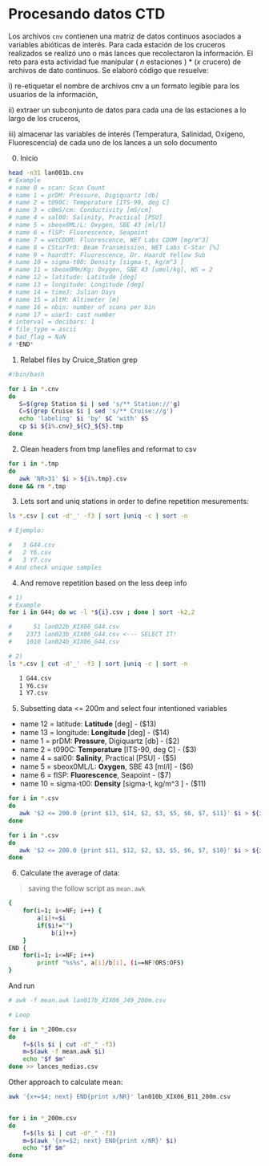# Procesando datos CTD

Los archivos `cnv` contienen una matriz de datos continuos asociados a variables abióticas de interés. Para cada estación de los cruceros realizados se realizó uno o más lances que recolectaron la información. El reto para esta actividad fue manipular ( *n* estaciones ) * (*x* crucero)  de archivos de dato continuos. Se elaboró código que resuelve: 

i) re-etiquetar el nombre de archivos cnv a un formato legible para los usuarios de la información, 

ii) extraer un subconjunto de datos para cada una de las estaciones a lo largo de los cruceros, 

iii) almacenar las variables de interés (Temperatura, Salinidad, Oxígeno, Fluorescencia) de cada uno de los lances a un solo documento

0) Inicio 

```bash
head -n31 lan001b.cnv
# Example
# name 0 = scan: Scan Count
# name 1 = prDM: Pressure, Digiquartz [db]
# name 2 = t090C: Temperature [ITS-90, deg C]
# name 3 = c0mS/cm: Conductivity [mS/cm]
# name 4 = sal00: Salinity, Practical [PSU]
# name 5 = sbeox0ML/L: Oxygen, SBE 43 [ml/l]
# name 6 = flSP: Fluorescence, Seapoint
# name 7 = wetCDOM: Fluorescence, WET Labs CDOM [mg/m^3]
# name 8 = CStarTr0: Beam Transmission, WET Labs C-Star [%]
# name 9 = haardtY: Fluorescence, Dr. Haardt Yellow Sub
# name 10 = sigma-t00: Density [sigma-t, kg/m^3 ]
# name 11 = sbeox0Mm/Kg: Oxygen, SBE 43 [umol/kg], WS = 2
# name 12 = latitude: Latitude [deg]
# name 13 = longitude: Longitude [deg]
# name 14 = timeJ: Julian Days
# name 15 = altM: Altimeter [m]
# name 16 = nbin: number of scans per bin
# name 17 = user1: cast number
# interval = decibars: 1
# file_type = ascii
# bad_flag = NaN
# *END*
```



1) Relabel files by Cruice_Station grep

```bash
#!bin/bash

for i in *.cnv
do
   S=$(grep Station $i | sed 's/** Station://'g)
   C=$(grep Cruise $i | sed 's/** Cruise://g')
   echo 'labeling' $i 'by' $C 'with' $S
   cp $i ${i%.cnv}_${C}_${S}.tmp
done

```

2) Clean headers from tmp lanefiles and reformat to csv

```bash
for i in *.tmp
do
   awk 'NR>31' $i > ${i%.tmp}.csv
done && rm *.tmp

```

3) Lets sort and uniq stations in order to define repetition mesurements:

```bash
ls *.csv | cut -d'_' -f3 | sort |uniq -c | sort -n

# Ejemplo:

#   3 G44.csv
#   2 Y6.csv
#   3 Y7.csv
# And check unique samples
```

4) And remove repetition based on the less deep info

```bash
# 1)
# Example
for i in G44; do wc -l *${i}.csv ; done | sort -k2,2

#      51 lan022b_XIX06_G44.csv
#    2373 lan023b_XIX06_G44.csv <--- SELECT IT!
#    1010 lan024b_XIX06_G44.csv

# 2)
ls *.csv | cut -d'_' -f3 | sort |uniq -c | sort -n

   1 G44.csv
   1 Y6.csv
   1 Y7.csv
```

5) Subsetting data <= 200m and select four intentioned variables 

- name 12 = latitude: **Latitude** [deg] - ($13)
- name 13 = longitude: **Longitude** [deg] - ($14)
- name 1 = prDM: **Pressure**, Digiquartz [db] - ($2)
- name 2 = t090C: **Temperature** [ITS-90, deg C] - ($3)
- name 4 = sal00: **Salinity**, Practical [PSU] - ($5)
- name 5 = sbeox0ML/L: **Oxygen**, SBE 43 [ml/l] - ($6) 
- name 6 = flSP: **Fluorescence**, Seapoint -  ($7)
- name 10 = sigma-t00: **Density** [sigma-t, kg/m^3 ] - ($11)

```bash
for i in *.csv
do
   awk '$2 <= 200.0 {print $13, $14, $2, $3, $5, $6, $7, $11}' $i > ${i%.csv}_200m.csv
done

for i in *.csv
do
   awk '$2 <= 200.0 {print $11, $12, $2, $3, $5, $6, $7, $10}' $i > ${i%.csv}_200m.csv
done
```



6) Calculate the average of data:

> saving the follow script as `mean.awk`

```bash
{
    for(i=1; i<=NF; i++) {
        a[i]+=$i
        if($i!="") 
            b[i]++}
    } 
END {
    for(i=1; i<=NF; i++) 
        printf "%s%s", a[i]/b[i], (i==NF?ORS:OFS)
}
```

And run

```bash
# awk -f mean.awk lan017b_XIX06_J49_200m.csv

# Loop

for i in *_200m.csv
do
	f=$(ls $i | cut -d"_" -f3)
	m=$(awk -f mean.awk $i)
	echo "$f $m"
done >> lances_medias.csv


```

Other approach to calculate mean:

```bash
awk '{x+=$4; next} END{print x/NR}' lan010b_XIX06_B11_200m.csv


for i in *_200m.csv
do
	f=$(ls $i | cut -d"_" -f3)
	m=$(awk '{x+=$2; next} END{print x/NR}' $i)
	echo "$f $m"
done
```

